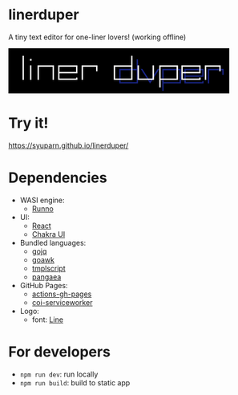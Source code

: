 # linerduper
A tiny text editor for one-liner lovers! (working offline)

![linerduper](/docs/images/linerduper.png) 

# Try it!

https://syuparn.github.io/linerduper/

# Dependencies

- WASI engine:
  - [Runno](https://runno.dev/#know-runno)
- UI:
  - [React](https://react.dev/)
  - [Chakra UI](https://chakra-ui.com/)
- Bundled languages:
  - [gojq](https://github.com/itchyny/gojq)
  - [goawk](https://github.com/benhoyt/goawk)
  - [tmplscript](https://github.com/Syuparn/tmplscript)
  - [pangaea](https://github.com/Syuparn/Pangaea)
- GitHub Pages:
  - [actions-gh-pages](https://github.com/peaceiris/actions-gh-pages)
  - [coi-serviceworker](https://github.com/gzuidhof/coi-serviceworker)
- Logo:
  - font: [Line](https://booth.pm/ja/items/4144426)

# For developers

- `npm run dev`: run locally
- `npm run build`: build to static app
